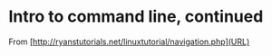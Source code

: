 
# Intro to command line, continued

From [http://ryanstutorials.net/linuxtutorial/navigation.php](URL)



